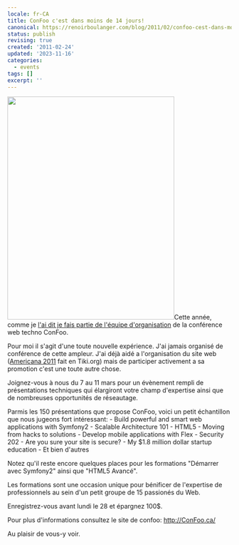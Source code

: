 ```yaml
---
locale: fr-CA
title: ConFoo c'est dans moins de 14 jours!
canonical: https://renoirboulanger.com/blog/2011/02/confoo-cest-dans-moins-de-14-jours/
status: publish
revising: true
created: '2011-02-24'
updated: '2023-11-16'
categories:
  - events
tags: []
excerpt: ''
---
```


<p><a href="http://www.flickr.com/photos/vanillaforums/4717676858/"><img src="https://renoirb.github.io/site-assets/assets/content/blog/2011/02/4717676858_352a50afe9.jpg" alt="" style="border:none" title="Renoir lors du BBQ de Geek de l&#039;été 2010" width="375" height="500" class="alignright size-full wp-image-2453" /></a>Cette année, comme je <a href="/blog/2010/09/lancement-de-lannee-2011-pour-la-conference-confoo/">l'ai dit je fais partie de l'équipe d'organisation</a> de la conférence web techno ConFoo.</p>

<p>Pour moi il s'agit d'une toute nouvelle expérience. J'ai jamais organisé de conférence de cette ampleur. J'ai déjà aidé a l'organisation du site web (<a href="http://americana.org">Americana 2011</a> fait en Tiki.org) mais de participer activement a sa promotion c'est une toute autre chose.</p>

<p>Joignez-vous à nous du 7 au 11 mars pour un évènement rempli de présentations techniques qui élargiront votre champ d'expertise ainsi que de nombreuses opportunités de réseautage.</p>

<p>Parmis les 150 présentations que propose ConFoo, voici un petit échantillon que nous jugeons fort intéressant:
- Build powerful and smart web applications with Symfony2 - Scalable Architecture 101
- HTML5 - Moving from hacks to solutions
- Develop mobile applications with Flex
- Security 202 - Are you sure your site is secure?
- My $1.8 million dollar startup education
- Et bien d'autres</p>

<p>Notez qu'il reste encore quelques places pour les formations "Démarrer avec Symfony2" ainsi que "HTML5 Avancé".</p>

<p>Les formations sont une occasion unique pour bénificer de l'expertise de professionnels au sein d'un petit groupe de 15 passionés du Web.</p>

<p>Enregistrez-vous avant lundi le 28 et épargnez 100$.</p>

<p>Pour plus d'informations consultez le site de confoo: <a rel="nofollow noopener" href="http://confoo.ca/" target="_blank">http://ConFoo.ca/</a></p>

<p>Au plaisir de vous-y voir.</p>